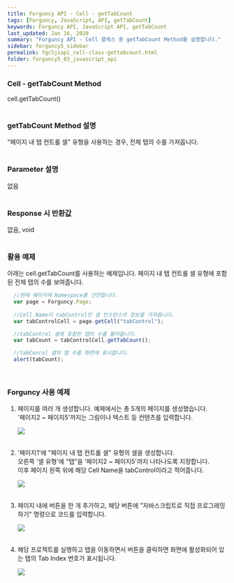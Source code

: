 ```yaml
---
title: Forguncy API - Cell - getTabCount
tags: [Forguncy, JavaScript, API, getTabCount]
keywords: Forguncy API, JavaScript API, getTabCount
last_updated: Jan 16, 2020
summary: "Forguncy API - Cell 클래스 중 getTabCount Method를 설명합니다."
sidebar: forguncy5_sidebar
permalink: fgc5jsapi_cell-class-gettabcount.html
folder: forguncy5_03_javascript_api
---
```


### Cell - getTabCount Method
cell.getTabCount()
<br /><br />

### getTabCount Method 설명
"페이지 내 탭 컨트롤 셀" 유형을 사용하는 경우, 전체 탭의 수를 가져옵니다.
<br /><br />

### Parameter 설명
없음
<br /><br />

### Response 시 반환값
없음, void
<br /><br />

### 활용 예제
아래는 cell.getTabCount를 사용하는 예제입니다. 페이지 내 탭 컨트롤 셀 유형에 포함된 전체 탭의 수를 보여줍니다.
<br />

~~~javascript
  //현재 페이지에 Namespace를 선언합니다.
  var page = Forguncy.Page;
  
  //Cell Name이 tabControl인 셀 인스턴스의 정보를 가져옵니다.
  var tabControlCell = page.getCell("tabControl");

  //tabControl 셀에 포함된 탭의 수를 불러옵니다.
  var tabCount = tabControlCell.getTabCount();

  //tabConrol 셀의 탭 수를 화면에 표시합니다.
  alert(tabCount);
~~~

<br />

### Forguncy 사용 예제

1. 페이지를 여러 개 생성합니다. 예제에서는 총 5개의 페이지를 생성했습니다.<br />
    '페이지2 ~ 페이지5'까지는 그림이나 텍스트 등 컨텐츠를 입력합니다. 

    ![]({{site.url}}/images/forguncy5/ex-ss_cell-getactivetabindex01.png)
    <br /><br />

2. '페이지1'에 "페이지 내 탭 컨트롤 셀" 유형의 셀을 생성합니다. <br />
    오른쪽 '셀 유형'에 "탭"을 '페이지2 ~ 페이지5'까지 나타나도록 지정합니다.<br />
    이후 페이지 왼쪽 위에 해당 Cell Name을 tabControl이라고 적어줍니다.

    ![]({{site.url}}/images/forguncy5/ex-ss_cell-getactivetabindex02.png)
    <br /><br />

3. 페이지 내에 버튼을 한 개 추가하고, 해당 버튼에 "자바스크립트로 직접 프로그래밍하기" 명령으로 코드를 입력합니다.

    ![]({{site.url}}/images/forguncy5/ex-ss_cell-gettabcount03.png)
    <br /><br />
    
4. 해당 프로젝트를 실행하고 탭을 이동하면서 버튼을 클릭하면 화면에 활성화되어 있는 탭의 Tab Index 번호가 표시됩니다.

    ![]({{site.url}}/images/forguncy5/ex-ss_cell-gettabcount04.gif)

<br /><br />
